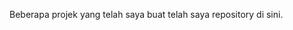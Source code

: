 Beberapa projek yang telah saya buat telah saya repository di sini.

<!---
galihap76/galihap76 is a ✨ special ✨ repository because its `README.md` (this file) appears on your GitHub profile.
You can click the Preview link to take a look at your changes.
--->
